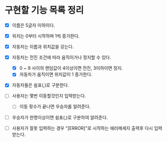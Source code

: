 # 구현할 기능 목록 정리
- [x] 이름은 5글자 이하이다.
- [x] 위치는 0부터 시작하며 1씩 증가한다.
- [x] 자동차는 이름과 위치값을 갖는다.
- [x] 자동차는 전진 조건에 따라 움직이거나 정지할 수 있다.
  - [x] 0 ~ 9 사이의 랜덤값이 4이상이면 전진, 3이하이면 정지.
  - [x] 자동차가 움직이면 위치값이 1 증가한다.
- [x] 자동차들은 쉼표(,)로 구분한다.

- [ ] 사용자는 몇번 이동할것인지 입력받는다.
  - [ ] 이동 횟수가 끝나면 우승자를 알려준다.
- [ ] 우승자가 한명이상이면 쉼표(,)로 구분하여 알려준다.
- [ ] 사용자가 잘못 입력하는 경우 "[ERROR]"로 시작하는 에러메세지 출력후 다시 입력받는다.

